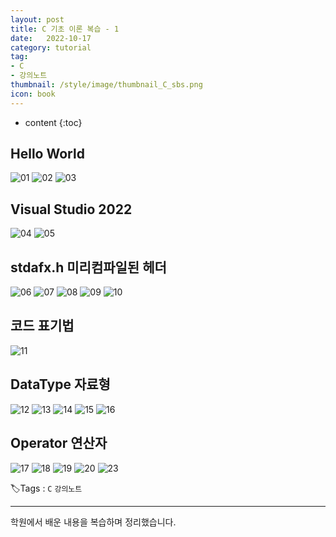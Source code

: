 ```yaml
---
layout: post
title: C 기초 이론 복습 - 1
date:   2022-10-17
category: tutorial
tag:
- C
- 강의노트
thumbnail: /style/image/thumbnail_C_sbs.png
icon: book
---
```


* content
{:toc}

## Hello World

![01](https://user-images.githubusercontent.com/116151781/235865060-9ddb1951-14c4-4865-8937-c46ecee43d71.png)
![02](https://user-images.githubusercontent.com/116151781/235865116-8c0ea6b2-4cd5-476b-a6b8-c2209494a350.png)
![03](https://user-images.githubusercontent.com/116151781/235865196-8651ebd2-21d0-4a04-a749-e3386e784b24.png)


## Visual Studio 2022

![04](https://user-images.githubusercontent.com/116151781/235865242-80246bca-533d-40e8-8b06-e99122defe1f.png)
![05](https://user-images.githubusercontent.com/116151781/235865270-32604a86-d5aa-4eb3-a51f-e3bdaacd819d.png)


## stdafx.h 미리컴파일된 헤더

![06](https://user-images.githubusercontent.com/116151781/235865298-b56c980a-2967-4a23-8c85-4b60078eea99.png)
![07](https://user-images.githubusercontent.com/116151781/235865345-362ab131-8cd2-4948-93f9-5e8f3e9f9d01.png)
![08](https://user-images.githubusercontent.com/116151781/235865371-6ccc11c4-a60f-442c-8af5-4bc2ee71d37f.png)
![09](https://user-images.githubusercontent.com/116151781/235865396-715f7bdd-323c-4e5a-9e10-e033142bb67e.png)
![10](https://user-images.githubusercontent.com/116151781/235865436-bdd0efc0-3aea-42ee-85cd-3ddfab15bdcb.png)


## 코드 표기법

![11](https://user-images.githubusercontent.com/116151781/235865485-492fc869-f160-47b7-ada9-24936d932e81.png)


## DataType 자료형

![12](https://user-images.githubusercontent.com/116151781/235865521-daa33ae6-5839-4cc9-8c06-2b571cbbc44e.png)
![13](https://user-images.githubusercontent.com/116151781/235865545-fe552212-c2a7-45d1-9526-dc47073b6315.png)
![14](https://user-images.githubusercontent.com/116151781/235865584-dd2165c5-6e31-4cda-9c67-bb92b0df931d.png)
![15](https://user-images.githubusercontent.com/116151781/235865615-fef10aa3-1ae4-4d79-aee2-6938265a9ff8.png)
![16](https://user-images.githubusercontent.com/116151781/235865647-632e7cf2-d2ba-43be-a264-b1b5ad363160.png)


## Operator 연산자

![17](https://user-images.githubusercontent.com/116151781/235865675-5c24226d-d2b0-46e8-bec6-119973df7e85.png)
![18](https://user-images.githubusercontent.com/116151781/235865725-861e6191-94c7-4d97-bf37-5a4dd6df16c5.png)
![19](https://user-images.githubusercontent.com/116151781/235865753-ced6eec5-c06e-4d6f-acce-f651d51dd9b6.png)
![20](https://user-images.githubusercontent.com/116151781/235865782-9eaee6b9-71ac-4acb-8756-1f7d9eb2e402.png)
![23](https://user-images.githubusercontent.com/116151781/235870324-1ab67fb9-ef78-455b-baf5-19a751e781f5.JPG)  

🏷️Tags : `C` `강의노트`

***
학원에서 배운 내용을 복습하며 정리했습니다.
